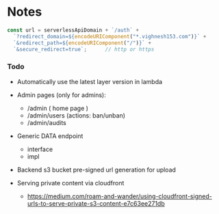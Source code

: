 # Notes

```js
const url = serverlessApiDomain + `/auth` +
  `?redirect_domain=${encodeURIComponent("*.vighnesh153.com")}` + 
  `&redirect_path=${encodeURIComponent("/")}` +
  `&secure_redirect=true`;      // http or https
```

### Todo
* Automatically use the latest layer version in lambda
* Admin pages (only for admins):
    - /admin        ( home page )
    - /admin/users    (actions: ban/unban)
    - /admin/audits

* Generic DATA endpoint
  - interface
  - impl
* Backend s3 bucket pre-signed url generation for upload
* Serving private content via cloudfront
  - https://medium.com/roam-and-wander/using-cloudfront-signed-urls-to-serve-private-s3-content-e7c63ee271db
